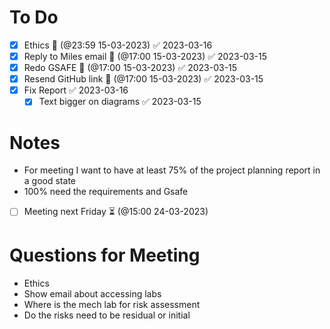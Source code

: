 # To Do
- [x] Ethics 📅 (@23:59 15-03-2023) ✅ 2023-03-16
- [x] Reply to Miles email 📅 (@17:00 15-03-2023) ✅ 2023-03-15
- [x] Redo GSAFE 📅 (@17:00 15-03-2023) ✅ 2023-03-15
- [x] Resend GitHub link 📅 (@17:00 15-03-2023) ✅ 2023-03-15
- [x] Fix Report ✅ 2023-03-16
	- [x] Text bigger on diagrams ✅ 2023-03-15

# Notes
- For meeting I want to have at least 75% of the project planning report in a good state
- 100% need the requirements and Gsafe
- [ ] Meeting next Friday ⏳ (@15:00 24-03-2023)

# Questions for Meeting
- Ethics
- Show email about accessing labs
- Where is the mech lab for risk assessment
- Do the risks need to be residual or initial 
